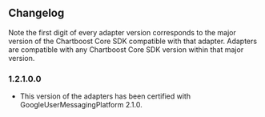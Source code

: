## Changelog

Note the first digit of every adapter version corresponds to the major version of the Chartboost Core SDK compatible with that adapter. 
Adapters are compatible with any Chartboost Core SDK version within that major version.

### 1.2.1.0.0
- This version of the adapters has been certified with GoogleUserMessagingPlatform 2.1.0.
